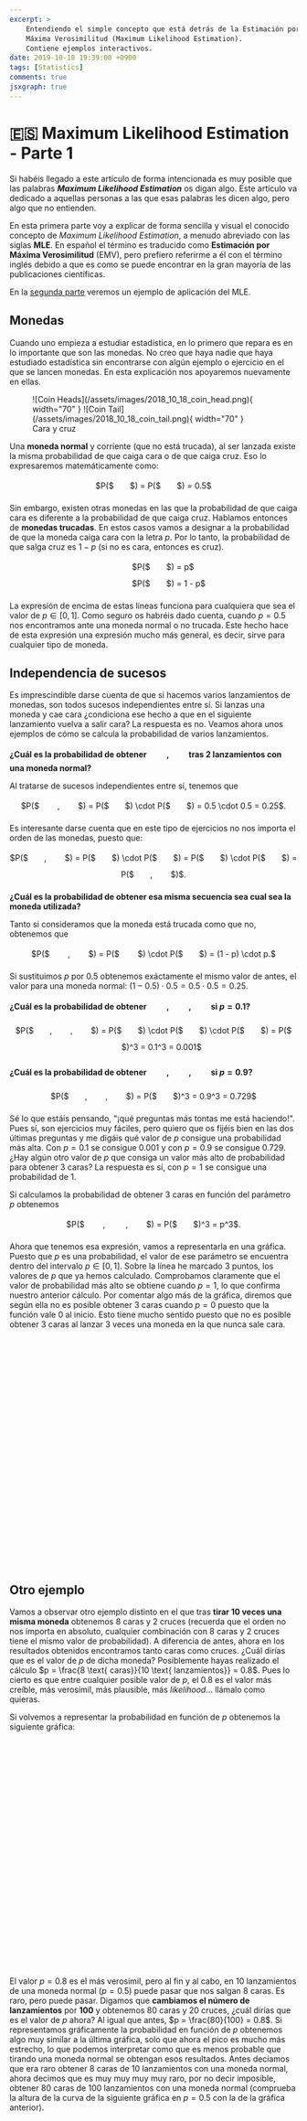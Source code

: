 ```yaml
---
excerpt: >
    Entendiendo el simple concepto que está detrás de la Estimación por
    Máxima Verosimilitud (Maximum Likelihood Estimation).
    Contiene ejemplos interactivos.
date: 2019-10-18 19:39:00 +0900
tags: [Statistics]
comments: true
jsxgraph: true
---
```



# 🇪🇸 Maximum Likelihood Estimation - Parte 1

Si habéis llegado a este artículo de forma intencionada es muy posible que las
palabras ***Maximum Likelihood Estimation*** os digan algo. Este artículo va
dedicado a aquellas personas a las que esas palabras les dicen algo, pero algo
que no entienden.

En esta primera parte voy a explicar de forma sencilla y visual el conocido
concepto de *Maximum Likelihood Estimation*, a menudo abreviado con las siglas
**MLE**. En español el término es traducido como **Estimación por Máxima
Verosimilitud** (EMV), pero prefiero referirme a él con el término inglés
debido a que es como se puede encontrar en la gran mayoría de las publicaciones
científicas.

En la [segunda parte][mle2] veremos un ejemplo de aplicación del MLE.


<!-- ============================================================ -->

## Monedas

Cuando uno empieza a estudiar estadística, en lo primero que repara es en lo
importante que son las monedas. No creo que haya nadie que haya estudiado
estadística sin encontrarse con algún ejemplo o ejercicio en el que se lancen
monedas. En esta explicación nos apoyaremos nuevamente en ellas.

<figure markdown>
  ![Coin Heads](/assets/images/2018_10_18_coin_head.png){ width="70" }
  ![Coin Tail](/assets/images/2018_10_18_coin_tail.png){ width="70" }
  <figcaption>Cara y cruz</figcaption>
</figure>

Una **moneda normal** y corriente (que no está trucada), al ser lanzada existe
la misma probabilidad de que caiga cara o de que caiga cruz. Eso lo
expresaremos matemáticamente como:

<p style="text-align: center" markdown>
$P($<span class="head"></span>$) = P($<span class="tail"></span>$) = 0.5$
</p>

Sin embargo, existen otras monedas en las que la probabilidad de que caiga cara
es diferente a la probabilidad de que caiga cruz. Hablamos entonces de
**monedas trucadas**. En estos casos vamos a designar a la probabilidad de que
la moneda caiga cara con la letra $p$. Por lo tanto, la probabilidad de que
salga cruz es $1 - p$ (si no es cara, entonces es cruz).

<p style="text-indent: 0px; margin-left: 42.5%;" markdown>
$P($<span class="head"></span>$) = p$
<br />
$P($<span class="tail"></span>$) = 1 - p$
</p>

La expresión de encima de estas líneas funciona para cualquiera que sea el
valor de $p \in [0, 1]$. Como seguro os habréis dado cuenta, cuando $p = 0.5$
nos encontramos ante una moneda normal o no trucada. Este hecho hace de esta
expresión una expresión mucho más general, es decir, sirve para cualquier tipo
de moneda.


## Independencia de sucesos

Es imprescindible darse cuenta de que si hacemos varios lanzamientos de
monedas, son todos sucesos independientes entre sí. Si lanzas una moneda y cae
cara ¿condiciona ese hecho a que en el siguiente lanzamiento vuelva a salir
cara? La respuesta es no. Veamos ahora unos ejemplos de cómo se calcula la
probabilidad de varios lanzamientos.

**¿Cuál es la probabilidad de obtener <span class="tail"></span> , <span
class="head"></span> tras 2 lanzamientos con una moneda normal?**

Al tratarse de sucesos independientes entre sí, tenemos que

<p style="text-align: center;" markdown>
$P($<span class="tail"></span> , <span class="head"></span>$)
= P($<span class="tail"></span>$) \cdot P($<span class="head"></span>$)
= 0.5 \cdot 0.5
= 0.25$.
</p>

Es interesante darse cuenta que en este tipo de ejercicios no nos importa el
orden de las monedas, puesto que:

<p style="text-align: center;" markdown>
$P($<span class="tail"></span>, <span class="head"></span>$)
= P($<span class="tail"></span>$) \cdot P($<span class="head"></span>$)
= P($<span class="head"></span>$) \cdot P($<span class="tail"></span>$)
= P($<span class="head"></span>, <span class="tail"></span>$)$.
</p>

**¿Cuál es la probabilidad de obtener esa misma secuencia sea cual sea la
moneda utilizada?**

Tanto si consideramos que la moneda está trucada como que no, obtenemos que

<p style="text-align: center;" markdown>
$P($<span class="tail"></span> , <span class="head"></span>$)
= P($ <span class="tail"></span>$) \cdot P($<span class="head"></span>$)
= (1 - p) \cdot p.$
</p>

Si sustituimos $p$ por $0.5$ obtenemos exáctamente el mismo valor de antes, el
valor para una moneda normal: $(1 - 0.5) \cdot 0.5 = 0.5 \cdot 0.5 = 0.25$.

**¿Cuál es la probabilidad de obtener <span class="head"></span> , <span
class="head"></span> , <span class="head"></span> si $p = 0.1$?**

<p style="text-align: center;" markdown>
$P($<span class="head"></span>, <span class="head"></span>, <span class="head"></span>$)
= P($<span class="head"></span>$) \cdot P($<span class="head"></span>$) \cdot P($<span class="head"></span>$)
= P($<span class="head"></span>$)^3
= 0.1^3
= 0.001$
</p>

**¿Cuál es la probabilidad de obtener <span class="head"></span> , <span
class="head"></span> , <span class="head"></span> si $p = 0.9$?**

<p style="text-align: center;" markdown>
$P($<span class="head"></span>, <span class="head"></span>, <span class="head"></span>$)
= P($<span class="head"></span>$)^3
= 0.9^3
= 0.729$
</p>

Sé lo que estáis pensando, "¡qué preguntas más tontas me está haciendo!". Pues
sí, son ejercicios muy fáciles, pero quiero que os fijéis bien en las dos
últimas preguntas y me digáis qué valor de $p$ consigue una probabilidad más
alta. Con $p = 0.1$ se consigue $0.001$ y con $p = 0.9$ se consigue
$0.729$. ¿Hay algún otro valor de $p$ que consiga un valor más alto de
probabilidad para obtener 3 caras? La respuesta es sí, con $p = 1$ se
consigue una probabilidad de $1$.

Si calculamos la probabilidad de obtener 3 caras en función del parámetro $p$
obtenemos

<p style="text-align: center;" markdown>
$P($<span class="head"></span> , <span class="head"></span> , <span class="head"></span>$)
= P($<span class="head"></span>$)^3
= p^3$.
</p>

Ahora que tenemos esa expresión, vamos a representarla en una gráfica. Puesto
que $p$ es una probabilidad, el valor de ese parámetro se encuentra dentro del
intervalo $p \in [0, 1]$. Sobre la línea he marcado 3 puntos, los valores de
$p$ que ya hemos calculado. Comprobamos claramente que el valor de probabilidad
más alto se obtiene cuando $p = 1$, lo que confirma nuestro anterior cálculo.
Por comentar algo más de la gráfica, diremos que según ella no es posible
obtener 3 caras cuando $p = 0$ puesto que la función vale 0 al inicio. Esto
tiene mucho sentido puesto que no es posible obtener 3 caras al lanzar 3 veces
una moneda en la que nunca sale cara.

<script>
    window.addEventListener('load', function(){
        JXG.Options.text.useMathJax = true;
        var board = JXG.JSXGraph.initBoard('jxgbox1', {
            boundingbox: [-0.1, 1.1, 1.1, -0.1],
            showNavigation: false,
            axis: true
        });
        var graph = board.create('functiongraph', [function(p){
            var n_caras = 3;
            var n_cruces = 0;
            var max = n_caras / (n_caras + n_cruces);
            return Math.pow(p, n_caras) * Math.pow(1 - p, n_cruces);
        }, 0, 1]);
        var p1 = board.create('point', [0.1, 0.001], {
            label: true,
            fixed: true,
            name: "\\[p = 0.1\\]",
            label: {
                position: 'top',
                offset: [-10, 20]
            }
        });
        var p2 = board.create('point', [0.9, 0.729], {
            label: false,
            fixed: true,
            name: "\\[p = 0.9\\]",
            label: {
                position: 'top',
                offset: [-10, 20]
            }
        });
        var p3 = board.create('point', [1, 1], {
            label: false,
            fixed: true,
            name: "\\[p = 1\\]",
            label: {
                position: 'top',
                offset: [-10, 20]
            }
        });
        board.create('text', [1.00, 0.06, function() { return '\\[p\\]'; }], {fixed: true});
        board.fullUpdate();
    });
</script>

<p id="jxgbox1" style="margin-left: auto; margin-right: auto; max-width: 100%; max-height: 100vw; text-indent: 0px; width: 500px; height: 400px; overflow: hidden; position: relative;">
</p>


## Otro ejemplo

Vamos a observar otro ejemplo distinto en el que tras **tirar 10 veces una
misma moneda** obtenemos 8 caras y 2 cruces (recuerda que el orden no nos
importa en absoluto, cualquier combinación con 8 caras y 2 cruces tiene el
mismo valor de probabilidad). A diferencia de antes, ahora en los resultados
obtenidos encontramos tanto caras como cruces. ¿Cuál dirías que es el valor de
$p$ de dicha moneda? Posiblemente hayas realizado el cálculo $p = \frac{8
\text{ caras}}{10 \text{ lanzamientos}} = 0.8$. Pues lo cierto es que entre
cualquier posible valor de $p$, el $0.8$ es el valor más creíble, más
verosímil, más plausible, más *likelihood*... llámalo como quieras.

Si volvemos a representar la probabilidad en función de $p$ obtenemos la
siguiente gráfica:

<script>
  window.addEventListener('load', function(){
    JXG.Options.text.useMathJax = true;
    var board = JXG.JSXGraph.initBoard('jxgbox2', {
        boundingbox: [-0.1, 1.1, 1.1, -0.1],
        showNavigation: false,
        axis: false,
        offsetX: 1
    });
    var yaxis = board.create('axis', [[0, 0], [0, 1]], {
        ticks: {
            insertTicks: true,
            drawLabels: false,
            minorTicks: 0
        }
    });
    var xaxis = board.create('axis', [[0, 0], [1, 0]], {
        ticks: {
            drawZero: true,
            minorTicks: 0,
            drawLabels: false
        }
    });
    var xticks = board.create('ticks',
        [xaxis, [0.1, 0.2, 0.3, 0.4, 0.5, 0.6, 0.7, 0.8, 0.9, 1]],
        {
            drawLabels: true,
            label : {
                offset: [-2.5, -17.4]
            }
        });
    var n_caras = 8;
    var n_cruces = 2;
    var max = n_caras / (n_caras + n_cruces);
    var max_value = Math.pow(max, n_caras) * Math.pow(1 - max, n_cruces);
    var graph = board.create('functiongraph', [function (p) {
        return Math.pow(p, n_caras) * Math.pow(1 - p, n_cruces) / max_value;
    }, 0, 1]);
    var p3 = board.create('point', [max, 1], {
        showInfobox: false,
        label: false,
        fixed: true,
        name: "(" + max + ", " + max_value.toExponential(2) + ")"
    });
    board.create('text',[0.1, 0.7, function() { return String.raw`\[p ^ {n_{caras}} \cdot (1 - p) ^ {n_{cruces}}\]`; }], {
        fontSize: 24,
        highlightStrokeOpacity: 1,
        highlightFillOpacity: 1
    });
    board.create('text',[0.1, 0.5, function() { return String.raw`\[n_{caras} = 8\]`; }], {
        fontSize: 24,
        highlightStrokeOpacity: 1,
        highlightFillOpacity: 1
    });
    board.create('text',[0.1, 0.3, function() { return String.raw`\[n_{cruces} = 2\]`; }], {
        fontSize: 24,
        highlightStrokeOpacity: 1,
        highlightFillOpacity: 1
    });
    board.create('text',[1.06, -0.03, function() { return '\\[p\\]'; }], {fixed: true});
    board.fullUpdate();
  });
</script>

<p id="jxgbox2" style="margin-left: auto; margin-right: auto; max-width: 100%; max-height: 100vw; text-indent: 0px; width: 500px; height: 400px; overflow: hidden; position: relative;"></p>

El valor $p = 0.8$ es el más verosímil, pero al fin y al cabo, en 10
lanzamientos de una moneda normal ($p = 0.5$) puede pasar que nos salgan 8
caras. Es raro, pero puede pasar. Digamos que **cambiamos el número de
lanzamientos** por **100** y obtenemos 80 caras y 20 cruces, ¿cuál dirías que
es el valor de $p$ ahora? Al igual que antes, $p = \frac{80}{100} = 0.8$. Si
representamos gráficamente la probabilidad en función de $p$ obtenemos algo muy
similar a la última gráfica, solo que ahora el pico es mucho más estrecho, lo
que podemos interpretar como que es menos probable que tirando una moneda
normal se obtengan esos resultados. Antes decíamos que era raro obtener 8 caras
de 10 lanzamientos con una moneda normal, ahora decimos que es muy muy muy muy
raro, por no decir imposible, obtener 80 caras de 100 lanzamientos con una
moneda normal (comprueba la altura de la curva de la siguiente gráfica en $p =
0.5$ con la de la gráfica anterior).

<script>
  window.addEventListener('load', function(){
    var board = JXG.JSXGraph.initBoard('jxgbox3', {
        boundingbox: [-0.1, 1.1, 1.1, -0.1],
        showNavigation: false,
        axis: false,
        offsetX: 1
    });
    var yaxis = board.create('axis', [[0, 0], [0, 1]], {
        ticks: {
            insertTicks: true,
            drawLabels: false,
            minorTicks: 0
        }
    });
    var xaxis = board.create('axis', [[0, 0], [1, 0]], {
        ticks: {
            drawZero: true,
            minorTicks: 0,
            drawLabels: false
        }
    });
    var xticks = board.create('ticks',
        [xaxis, [0.1, 0.2, 0.3, 0.4, 0.5, 0.6, 0.7, 0.8, 0.9, 1]],
        {
            drawLabels: true,
            label : {
                offset: [-2.5, -17.4]
            }
        });
    var n_caras = 80;
    var n_cruces = 20;
    var max = n_caras / (n_caras + n_cruces);
    var max_value = Math.pow(max, n_caras) * Math.pow(1 - max, n_cruces);
    var graph = board.create('functiongraph', [function (p) {
        return Math.pow(p, n_caras) * Math.pow(1 - p, n_cruces) / max_value;
    }, 0, 1]);
    var p3 = board.create('point', [max, 1], {
        showInfobox: false,
        label: false,
        fixed: true,
        name: "(" + max + ", " + max_value.toExponential(2) + ")"
    });
    board.create('text',[0.1, 0.7, function() { return String.raw`\[p ^ {n_{caras}} \cdot (1 - p) ^ {n_{cruces}}\]`; }], {
        fontSize: 24,
        highlightStrokeOpacity: 1,
        highlightFillOpacity: 1
    });
    board.create('text',[0.1, 0.5, function() { return String.raw`\[n_{caras} = 80\]`; }], {
        fontSize: 24,
        highlightStrokeOpacity: 1,
        highlightFillOpacity: 1
    });
    board.create('text',[0.1, 0.3, function() { return String.raw`\[n_{cruces} = 20\]`; }], {
        fontSize: 24,
        highlightStrokeOpacity: 1,
        highlightFillOpacity: 1
    });
    board.create('text',[1.06, -0.03, function() { return '\\[p\\]'; }], {fixed: true});
    board.fullUpdate();
  });
</script>

<p id="jxgbox3" style="margin-left: auto; margin-right: auto; max-width: 100%; max-height: 100vw; text-indent: 0px; width: 500px; height: 400px; overflow: hidden; position: relative;"></p>

Como habéis podido observar, el **valor de $p$** que consigue la **probabilidad
más alta** de una secuencia de lanzamientos se puede obtener con

$$\dfrac{\text{# caras}}{\text{# lanzamientos}}$$

¿De dónde sale esa fórmula? Esa división que puede resultar muy natural y que
usamos a menudo sin plantearnos de dónde ha salido, se obtiene gracias al MLE
(en la segunda parte de este artículo veremos cómo se llega a ella). Por lo
tanto, MLE nos permite obtener el valor de un parámetro (en nuestro caso $p$)
para que tengan lugar de forma más probable un conjunto de observaciones
(resultados de los lanzamientos de una moneda). Muchos problemas de estadística
nos dicen: tenemos una moneda con $P($<span class="head"></span>$) = p$, ¿cuál
es la probabilidad de obtener $X$ secuencia de lanzamientos con ella?. MLE se
utiliza para dar respuesta a otra pregunta ligeramente distinta: teniendo una
secuencia de lanzamientos $X$, ¿cuál es el valor de $p$ que maximiza la
probabilidad de obtener dicha secuencia?


## Pruébalo tú mismo

Os he preparado un pequeño **gráfico interactivo** que os ayudará a comprender
las *likelihood functions*. En la parte superior del gráfico hay un par de
barras deslizantes que puedes cambiar a tu antojo. La primera de ellas
corresponde al número de veces que la moneda lanzada ha caído cara y la segunda
de ellas al número de veces que ha caído cruz. La función representada no es
más que la probabilidad en función de $p$ de obtener una serie de lanzamientos
con ese número de caras y cruces. Un punto rojo indica el máximo de la curva.

<script>
  window.addEventListener('load', function(){
    var board = JXG.JSXGraph.initBoard('jxgbox4', {
        boundingbox: [-0.1, 1.3, 1.1, -0.1],
        showNavigation: false,
        axis: false
    });
    var yaxis = board.create('axis', [[0, 0], [0, 1]], {
        ticks: {
            insertTicks: true,
            drawLabels: false,
            minorTicks: 0
        }
    });
    var xaxis = board.create('axis', [[0, 0], [1, 0]], {
        ticks: {
            drawZero: true,
            minorTicks: 0,
            drawLabels: false
        }
    });
    var xticks = board.create('ticks',
        [xaxis, [0.1, 0.2, 0.3, 0.4, 0.5, 0.6, 0.7, 0.8, 0.9, 1]],
        {
            fixed: true,
            drawLabels: true,
            label : {
                offset: [-2.5, -17.4]
            }
        });
    var slider_caras = board.create('slider', [[0.1,1.2],[0.7,1.2],[0, 5, 10]], {
        //name: String.raw`\[n_{caras}\]`,
        name: 'n_{caras}',
        snapWidth: 1,
        precision: 0
    });
    var slider_cruces = board.create('slider', [[0.1,1.1],[0.7,1.1],[0, 5, 10]], {
        //name: String.raw`\[n_{cruces}\]`,
        name: 'n_{cruces}',
        snapWidth: 1,
        precision: 0
    });
    var p3 = board.create('point', [0.5, 1], {
        showInfobox: false,
        fixed: true,
        label: {
            position: 'top',
            offsets: [-50, 10]
        }
    });
    var graph = board.create('functiongraph', [function(p){
        var n_caras = slider_caras.Value();
        var n_cruces = slider_cruces.Value();
        var max = n_caras / (n_caras + n_cruces);
        var max_value = Math.pow(max, n_caras) * Math.pow(1 - max, n_cruces);
        if (p == 0) {  // Importante para actualizar el punto máximo solo una vez y no cada punto de la curva.
          p3.setName("(" + max.toFixed(2) + ", " + max_value.toExponential(2) + ")");
          p3.setPosition(JXG.COORDS_BY_USER, [max, 1]);
        }
        return Math.pow(p, n_caras) * Math.pow(1 - p, n_cruces) / max_value;
    }, 0, 1]);
    board.fullUpdate();
  });
</script>

<p id="jxgbox4" style="margin-left: auto; margin-right: auto; max-width: 100%; max-height: 100vw; text-indent: 0px; width: 500px; height: 400px; overflow: hidden; position: relative;"></p>


## Algunas observaciones

Antes de terminar me gustaría aclarar algunas cosas que quizás respondan a
dudas que te hayan surgido conforme leías el artículo. Puede que estés pensando
si el área que se encuentra bajo la curva (integral) de la función *likelihood*
debe de sumar 1. Eso no ocurre prácticamente nunca. En el ejemplo interactivo,
parece que la función siempre tenga su máximo a la misma altura, eso es debido
a que se ha llevado a cabo un proceso de normalización con la idea de poder
observar perfectamente la curva entera sin tener que hacer zoom en la figura.
Cuanto mayor es el número de lanzamientos, la altura máxima de la curva
disminuye a valores realmente bajos (con 10 caras y 10 cruces el máximo es del
orden de $10^{-6}$). En la práctica, el valor de la función no importa, sólo
nos importa dónde se encuentra el máximo. Es por dicha razón por las que no se
muestran las unidades del eje $y$.

¿Has jugado ya con el ejemplo interactivo?  Si no lo has hecho te recomiendo
por lo menos llevar a cabo alguna de estas pruebas.

* Pon a 0 las dos barras deslizantes. Después selecciona una de ellas y ve
aumentándola poco a poco. ¿Qué observas?

* Pon a 0 las dos barras deslizantes. Después incrementa al mismo tiempo ambas
barras. ¿Qué observas?

* Fíjate también en el valor de probabilidad del punto máximo (la coordenada
$y$ del punto rojo) ¿Qué le pasa conforme aumenta el número total de
lanzamientos?


## Para saber más

Creo que con lo visto en este artículo ha quedado claro cuál es el cometido del
MLE. Para explicarlo no hemos hecho uso de expresiones matemáticas complejas,
solo estadística básica. En la [segunda parte][mle2] de este artículo
introduciremos notación matemática y veremos en acción esta técnica de
estimación de parámetros. El ejemplo será la derivación matemática necesaria
para llegar a obtener porqué el valor de $p$ que más probabilidad consigue en
cualquier secuencia de lanzamientos es $\frac{\text{# caras}}{\text{#
lanzamientos}}$. ¡Nos vemos en la segunda parte!


## Créditos

* Las imágenes de las monedas son una modificación propia de varios ficheros
descargados desde [Freepik].

* Las gráficas interactivas han sido hechas con la ayuda de la librería
[JSXGraph].


<!-- REFERENCES AND STYLE -->

<script src="https://cdnjs.cloudflare.com/ajax/libs/jsxgraph/1.4.6/jsxgraphcore.js"></script>
<style>
.coin, .head, .tail {
    background-size: cover;
    display: inline-block;
    height: 2em;
    width: 2em;
    vertical-align: middle;
    margin-top: 1px;
}
.head {
    background-image: url("/assets/images/2018_10_18_coin_head.png");
}
.tail {
    background-image: url("/assets/images/2018_10_18_coin_tail.png");
}
</style>

[mle2]: /math/maximum-likelihood-estimation-2
[Freepik]: http://www.freepik.com
[JSXGraph]: http://jsxgraph.uni-bayreuth.de
